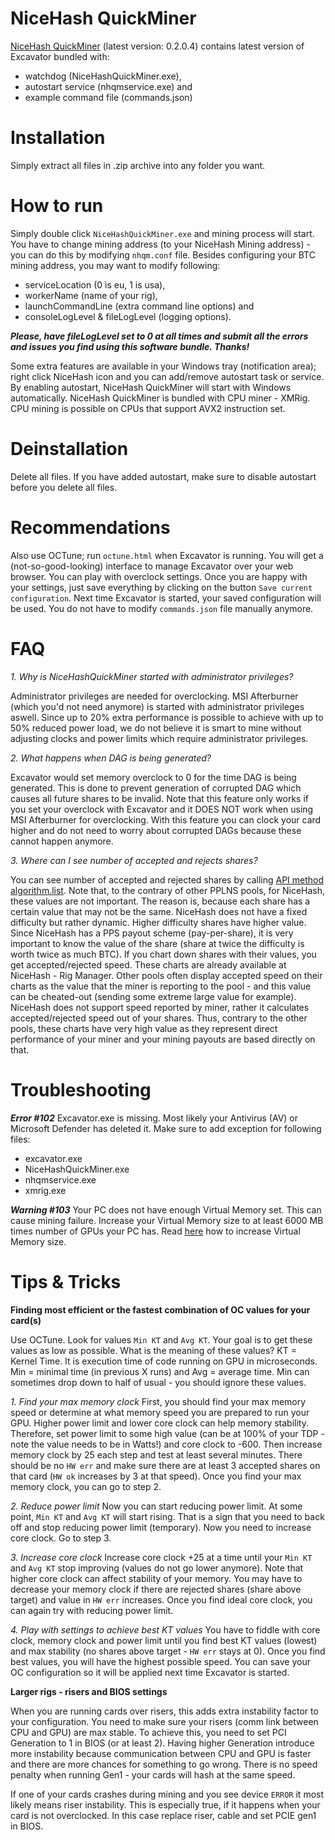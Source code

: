 # NiceHash QuickMiner
[NiceHash QuickMiner](NH_QuickMiner_v0.2.0.4_Excavator_b544.zip) (latest version: 0.2.0.4) contains latest version of Excavator bundled with:
* watchdog (NiceHashQuickMiner.exe),
* autostart service (nhqmservice.exe) and
* example command file (commands.json)

# Installation
Simply extract all files in .zip archive into any folder you want.

# How to run
Simply double click `NiceHashQuickMiner.exe` and mining process will start. You have to change mining address (to your NiceHash Mining address) - you can do this by modifying `nhqm.conf` file. Besides configuring your BTC mining address, you may want to modify following:
* serviceLocation (0 is eu, 1 is usa),
* workerName (name of your rig),
* launchCommandLine (extra command line options) and
* consoleLogLevel & fileLogLevel (logging options).

**_Please, have fileLogLevel set to 0 at all times and submit all the errors and issues you find using this software bundle. Thanks!_**

Some extra features are available in your Windows tray (notification area); right click NiceHash icon and you can add/remove autostart task or service. By enabling autostart, NiceHash QuickMiner will start with Windows automatically. NiceHash QuickMiner is bundled with CPU miner - XMRig. CPU mining is possible on CPUs that support AVX2 instruction set.

# Deinstallation
Delete all files. If you have added autostart, make sure to disable autostart before you delete all files.

# Recommendations
Also use OCTune; run `octune.html` when Excavator is running. You will get a (not-so-good-looking) interface to manage Excavator over your web browser. You can play with overclock settings. Once you are happy with your settings, just save everything by clicking on the button `Save current configuration`. Next time Excavator is started, your saved configuration will be used. You do not have to modify `commands.json` file manually anymore.

# FAQ
_1. Why is NiceHashQuickMiner started with administrator privileges?_

Administrator privileges are needed for overclocking. MSI Afterburner (which you'd not need anymore) is started with administrator privileges aswell. Since up to 20% extra performance is possible to achieve with up to 50% reduced power load, we do not believe it is smart to mine without adjusting clocks and power limits which require administrator privileges.

_2. What happens when DAG is being generated?_

Excavator would set memory overclock to 0 for the time DAG is being generated. This is done to prevent generation of corrupted DAG which causes all future shares to be invalid. Note that this feature only works if you set your overclock with Excavator and it DOES NOT work when using MSI Afterburner for overclocking. With this feature you can clock your card higher and do not need to worry about corrupted DAGs because these cannot happen anymore.

_3. Where can I see number of accepted and rejects shares?_

You can see number of accepted and rejected shares by calling [API method algorithm.list](https://github.com/nicehash/excavator/tree/master/api#algorithm-list). Note that, to the contrary of other PPLNS pools, for NiceHash, these values are not important. The reason is, because each share has a certain value that may not be the same. NiceHash does not have a fixed difficulty but rather dynamic. Higher difficulty shares have higher value. Since NiceHash has a PPS payout scheme (pay-per-share), it is very important to know the value of the share (share at twice the difficulty is worth twice as much BTC). If you chart down shares with their values, you get accepted/rejected speed. These charts are already available at NiceHash - Rig Manager. Other pools often display accepted speed on their charts as the value that the miner is reporting to the pool - and this value can be cheated-out (sending some extreme large value for example). NiceHash does not support speed reported by miner, rather it calculates accepted/rejected speed out of your shares. Thus, contrary to the other pools, these charts have very high value as they represent direct performance of your miner and your mining payouts are based directly on that.

# Troubleshooting

**_Error #102_** Excavator.exe is missing. Most likely your Antivirus (AV) or Microsoft Defender has deleted it. Make sure to add exception for following files:
* excavator.exe
* NiceHashQuickMiner.exe
* nhqmservice.exe
* xmrig.exe

**_Warning #103_** Your PC does not have enough Virtual Memory set. This can cause mining failure. Increase your Virtual Memory size to at least 6000 MB times number of GPUs your PC has. Read [here](https://answers.microsoft.com/en-us/windows/forum/windows_10-performance/how-to-increase-virtual-memory-in-windows-10-a/46dacaf5-15cf-4f5d-9d5a-cba1401ae4c9) how to increase Virtual Memory size.

# Tips & Tricks

**Finding most efficient or the fastest combination of OC values for your card(s)**

Use OCTune. Look for values `Min KT` and `Avg KT`. Your goal is to get these values as low as possible. What is the meaning of these values? KT = Kernel Time. It is execution time of code running on GPU in microseconds. Min = minimal time (in previous X runs) and Avg = average time. Min can sometimes drop down to half of usual - you should ignore these values.

_1. Find your max memory clock_
First, you should find your max memory speed or determine at what memory speed you are prepared to run your GPU. Higher power limit and lower core clock can help memory stability. Therefore, set power limit to some high value (can be at 100% of your TDP - note the value needs to be in Watts!) and core clock to -600. Then increase memory clock by 25 each step and test at least several minutes. There should be no `HW err` and make sure there are at least 3 accepted shares on that card (`HW ok` increases by 3 at that speed). Once you find your max memory clock, you can go to step 2.

_2. Reduce power limit_
Now you can start reducing power limit. At some point, `Min KT` and `Avg KT` will start rising. That is a sign that you need to back off and stop reducing power limit (temporary). Now you need to increase core clock. Go to step 3.

_3. Increase core clock_
Increase core clock +25 at a time until your `Min KT` and `Avg KT` stop improving (values do not go lower anymore). Note that higher core clock can affect stability of your memory. You may have to decrease your memory clock if there are rejected shares (share above target) and value in `HW err` increases. Once you find ideal core clock, you can again try with reducing power limit.

_4. Play with settings to achieve best KT values_
You have to fiddle with core clock, memory clock and power limit until you find best KT values (lowest) and max stability (no shares above target - `HW err` stays at 0). Once you find best values, you will have the highest possible speed. You can save your OC configuration so it will be applied next time Excavator is started.

**Larger rigs - risers and BIOS settings**

When you are running cards over risers, this adds extra instability factor to your configuration. You need to make sure your risers (comm link between CPU and GPU) are max stable. To achieve this, you need to set PCI Generation to 1 in BIOS (or at least 2). Having higher Generation introduce more instability because communication between CPU and GPU is faster and there are more chances for something to go wrong. There is no speed penalty when running Gen1 - your cards will hash at the same speed.

If one of your cards crashes during mining and you see device `ERROR` it most likely means riser instability. This is especially true, if it happens when your card is not overclocked. In this case replace riser, cable and set PCIE gen1 in BIOS.
